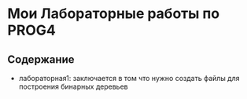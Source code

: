# Мои Лабораторные работы по PROG4

## Содержание
- лабораторная1: заключается в том что нужно создать файлы для построения бинарных деревьев
